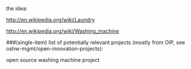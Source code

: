 the idea:

http://en.wikipedia.org/wiki/Laundry

http://en.wikipedia.org/wiki/Washing_machine

###(single-item) list of potentially relevant projects (mostly from OIP, see oshw-mgmt/open-innovation-projects):

open source washing machine project
